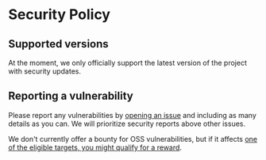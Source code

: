 # Security Policy

## Supported versions

At the moment, we only officially support the latest version of the project with security updates.

## Reporting a vulnerability

Please report any vulnerabilities by [opening an issue](https://github.com/Doist/doistx-normalize/issues/new) and including as many details as you can. We will prioritize security reports above other issues.

We don't currently offer a bounty for OSS vulnerabilities, but if it affects [one of the eligible targets, you might qualify for a reward](https://todoist.com/help/articles/doist-bug-bounty-policy).
